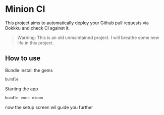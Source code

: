 # Minion CI

This project aims to automatically deploy your Github pull requests via Dokkku and check CI against it. 

> Warning: This is an old unmaintained project. I will breathe some new life in this project.

## How to use

Bundle install the gems

```bash
bundle
```

Starting the app

```bash
bundle exec minon
```

now the setup screen wil guide you further
